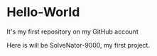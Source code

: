 # Hello-World
It's my first repository on my GitHub account

Here is will be SolveNator-9000, my first project.


